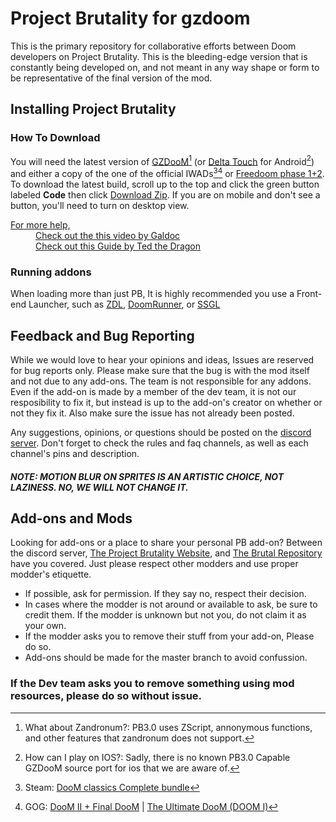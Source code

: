 # Project Brutality for gzdoom

This is the primary repository for collaborative efforts between Doom developers on Project Brutality.
This is the bleeding-edge version that is constantly being developed on, and not meant in any way shape or form to be representative of the final version of the mod.

## Installing Project Brutality

### How To Download

You will need the latest version of [GZDooM](https://zdoom.org/downloads "GZDooM")[^zandronum?] (or [Delta Touch](https://play.google.com/store/apps/details?id=com.opentouchgaming.deltatouch&hl=en_US&gl=US "Delta Touch") for Android[^ios?]) and either a copy of the one of the official IWADs[^Steam][^GOG] or [Freedoom phase 1+2](https://freedoom.github.io/download.html "FreeDoom"). To download the latest build, scroll up to the top and click the green button labeled __Code__ then click [Download Zip](https://github.com/pa1nki113r/Project_Brutality/archive/refs/heads/master.zip "You can also click here to download."). If you are on mobile and don't see a button, you'll need to turn on desktop view.

<dl>
  <dt><u>For more help,</u></dt>
  <dd><a href="https://www.youtube.com/watch?v=ntTPhunwcTM" Title="How To Get Started with Doom Mods (after 27 years) on YouTube">Check out the this video by Galdoc</a></dd>
  <dd><a href="https://docs.google.com/document/d/1x-icObxSRW3FMldy1xp9C_36wa12Cag_ZthVuejxvWY/edit?usp=sharing" title="Basic Installation Requirements for Doom Mods">Check out this Guide by Ted the Dragon</a></dd>
</dl>

### Running addons

When loading more than just PB, It is highly recommended you use a Front-end Launcher, such as [ZDL](https://github.com/lcferrum/qzdl/releases "A rather simple, yet extremely flexible launcher"), [DoomRunner](https://github.com/Youda008/DoomRunner/releases "Want something that is just as flexible as ZDL or newer than zde"), or [SSGL](https://github.com/FreaKzero/ssgl-doom-launcher/releases "First timer, casual player, a Doomsday Engine launcher fan, or just want something with more personality?")

## Feedback and Bug Reporting

While we would love to hear your opinions and ideas, Issues are reserved for bug reports only. Please make sure that the bug is with the mod itself and not due to any add-ons. The team is not responsible for any addons. Even if the add-on is made by a member of the dev team, it is not our resposibility to fix it, but instead is up to the add-on's creator on whether or not they fix it. Also make sure the issue has not already been posted.

Any suggestions, opinions, or questions should be posted on the [discord server](https://discord.gg/2hJxXPc "Come join us :)"). Don't forget to check the rules and faq channels, as well as each channel's pins and description.

##### NOTE: MOTION BLUR ON SPRITES IS AN ARTISTIC CHOICE, NOT LAZINESS. NO, WE WILL NOT CHANGE IT.

## Add-ons and Mods
  
Looking for add-ons or a place to share your personal PB add-on? Between the discord server, [The Project Brutality Website](https://projectbrutality.com/), and [The Brutal Repository](https://brutalrepository.pl/) <!--, and [The Moddb Page](https://www.moddb.com/mods/project-brutality)--> have you covered. Just please respect other modders and use proper modder's etiquette.
- If possible, ask for permission. If they say no, respect their decision.
- In cases where the modder is not around or available to ask, be sure to credit them. If the modder is unknown but not you, do not claim it as your own.
- If the modder asks you to remove their stuff from your add-on, Please do so.
- Add-ons should be made for the master branch to avoid confussion.

### If the Dev team asks you to remove something using mod resources, please do so without issue.

[^steam]: Steam: [DooM classics Complete bundle](https://store.steampowered.com/sub/18397/)
[^GOG]: GOG: [DooM II + Final DooM](https://www.gog.com/game/doom_ii_final_doom) | [The Ultimate DooM (DOOM I)](https://www.gog.com/game/the_ultimate_doom)
[^zandronum?]: What about Zandronum?: PB3.0 uses ZScript, annonymous functions, and other features that zandronum does not support.
[^ios?]: How can I play on IOS?: Sadly, there is no known PB3.0 Capable GZDooM source port for ios that we are aware of.
